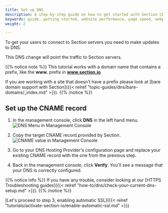 ```yaml
---
title: Set up DNS
description: A step-by-step guide on how to get started with Section CDG.
keywords: guide, getting started, website performance, page speed, webpage speed, website security, content delivery network, CDN
weight: 2

---
```


To get your users to connect to Section servers you need to make updates to DNS.

This DNS change will point the traffic to Section servers.

{{% notice note %}}
This tutorial works with a domain name that contains a prefix, like the **www.** prefix in **www.section.io**.

If you are working with a site that doesn't have a prefix please look at [bare domain support with Section]({{< relref "topic-guides/dns/bare-domains/_index.md" >}}).
{{% /notice %}}

## Set up the CNAME record

1. In the management console, click **DNS** in the left hand menu.
![DNS Menu in Management Console](/docs/images/screenshots/menu/highlight-dns-menu-option.png?height=80px)
1. Copy the target CNAME record provided by Section.
![CNAME value in Management Console](/docs/images/screenshots/dns/cname.png?height=80px)
1. Go to your DNS Hosting Provider's configuration page and replace your existing CNAME record with the one from the previous step.

1. Back in the management console, click **Verify**. You'll see a message that your DNS is correctly configured.

{{% notice info %}}
If you have any trouble, consider looking at our [HTTPS Troubleshooting guides]({{< relref "how-to/dns/check-your-current-dns-setup.md" >}}).
{{% /notice %}}

[Let's proceed to step 3, enabling automatic SSL]({{< relref "tutorials/activate-section-io/enable-automatic-ssl.md" >}})
